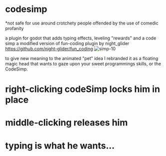 # codesimp
*not safe for use around crotchety people offended by the use of comedic profanity

a plugin for godot that adds typing effects, leveling "rewards" and a code simp
a modified version of fun-coding plugin by night_glider 
https://github.com/night-glider/fun_coding
![simp-10](https://user-images.githubusercontent.com/13801315/152530633-28853f73-c88d-48f2-836f-de7790e73a46.png)

to give new meaning to the animated "pet" idea
I rebranded it as a floating magic head that wants to gaze upon your sweet programmings skills, or the CodeSimp.
# right-clicking codeSimp locks him in place
# middle-clicking releases him
# typing is what he wants...
